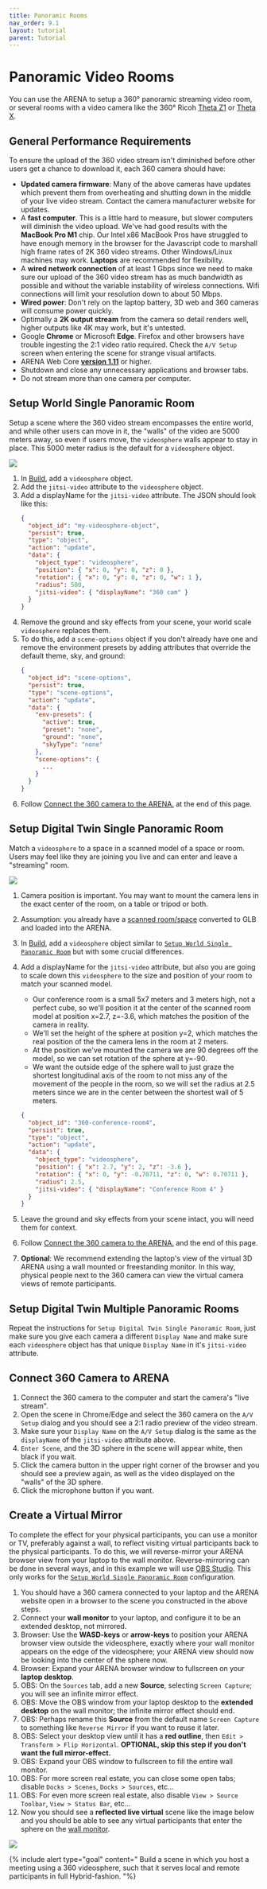 ```yaml
---
title: Panoramic Rooms
nav_order: 9.1
layout: tutorial
parent: Tutorial
---
```


# Panoramic Video Rooms

You can use the ARENA to setup a 360° panoramic streaming video room, or several rooms with a video camera like the 360° Ricoh [Theta Z1](https://theta360.com/en/about/theta/z1.html) or [Theta X](https://theta360.com/en/about/theta/x.html).

## General Performance Requirements

To ensure the upload of the 360 video stream isn't diminished before other users get a chance to download it, each 360 camera should have:

- **Updated camera firmware**: Many of the above cameras have updates which prevent them from overheating and shutting down in the middle of your live video stream. Contact the camera manufacturer website for updates.
- A **fast computer**. This is a little hard to measure, but slower computers will diminish the video upload. We've had good results with the **MacBook Pro M1** chip. Our Intel x86 MacBook Pros have struggled to have enough memory in the browser for the Javascript code to marshall high frame rates of 2K 360 video streams. Other Windows/Linux machines may work. **Laptops** are recommended for flexibility.
- A **wired network connection** of at least 1 Gbps since we need to make sure our upload of the 360 video stream has as much bandwidth as possible and without the variable instability of wireless connections. Wifi connections will limit your resolution down to about 50 Mbps.
- **Wired power**: Don't rely on the laptop battery, 3D web and 360 cameras will consume power quickly.
- Optimally a **2K output stream** from the camera so detail renders well, higher outputs like 4K may work, but it's untested.
- Google **Chrome** or Microsoft **Edge**. Firefox and other browsers have trouble ingesting the 2:1 video ratio required. Check the `A/V Setup` screen when entering the scene for strange visual artifacts.
- ARENA Web Core [**version 1.11**](https://arenaxr.org/conf/versions.html) or higher.
- Shutdown and close any unnecessary applications and browser tabs.
- Do not stream more than one camera per computer.

## Setup World Single Panoramic Room

Setup a scene where the 360 video stream encompasses the entire world, and while other users can move in it, the "walls" of the video are 5000 meters away, so even if users move, the `videosphere` walls appear to stay in place. This 5000 meter radius is the default for a `videosphere` object.

<img src="/assets/img/overview/videosphere1.png"/>

1. In [Build](/content/overview/build), add a `videosphere` object.
1. Add the `jitsi-video` attribute to the `videosphere` object.
1. Add a displayName for the `jitsi-video` attribute. The JSON should look like this:
   ```json
   {
     "object_id": "my-videosphere-object",
     "persist": true,
     "type": "object",
     "action": "update",
     "data": {
       "object_type": "videosphere",
       "position": { "x": 0, "y": 0, "z": 0 },
       "rotation": { "x": 0, "y": 0, "z": 0, "w": 1 },
       "radius": 500,
       "jitsi-video": { "displayName": "360 cam" }
     }
   }
   ```
1. Remove the ground and sky effects from your scene, your world scale `videosphere` replaces them.
1. To do this, add a `scene-options` object if you don't already have one and remove the environment presets by adding attributes that override the default theme, sky, and ground:
   ```json
   {
     "object_id": "scene-options",
     "persist": true,
     "type": "scene-options",
     "action": "update",
     "data": {
       "env-presets": {
         "active": true,
         "preset": "none",
         "ground": "none",
         "skyType": "none"
       },
       "scene-options": {
         ...
       }
     }
   }
   ```
1. Follow [Connect the 360 camera to the ARENA.](#connect-360-camera-to-arena) at the end of this page.

## Setup Digital Twin Single Panoramic Room

Match a `videosphere` to a space in a scanned model of a space or room. Users may feel like they are joining you live and can enter and leave a "streaming" room.

<img src="/assets/img/overview/videosphere2.png"/>

1. Camera position is important. You may want to mount the camera lens in the exact center of the room, on a table or tripod or both.
1. Assumption: you already have a [scanned room/space](/content/3d-content/scaniverse) converted to GLB and loaded into the ARENA.
1. In [Build](/content/overview/build), add a `videosphere` object similar to [`Setup World Single Panoramic Room`](#setup-world-single-panoramic-room) but with some crucial differences.
1. Add a displayName for the `jitsi-video` attribute, but also you are going to scale down this `videosphere` to the size and position of your room to match your scanned model.

   - Our conference room is a small 5x7 meters and 3 meters high, not a perfect cube, so we'll position it at the center of the scanned room model at position x=2.7, z=-3.6, which matches the position of the camera in reality.
   - We'll set the height of the sphere at position y=2, which matches the real position of the the camera lens in the room at 2 meters.
   - At the position we've mounted the camera we are 90 degrees off the model, so we can set rotation of the sphere at y=-90.
   - We want the outside edge of the sphere wall to just graze the shortest longitudinal axis of the room to not miss any of the movement of the people in the room, so we will set the radius at 2.5 meters since we are in the center between the shortest wall of 5 meters.

   ```json
   {
     "object_id": "360-conference-room4",
     "persist": true,
     "type": "object",
     "action": "update",
     "data": {
       "object_type": "videosphere",
       "position": { "x": 2.7, "y": 2, "z": -3.6 },
       "rotation": { "x": 0, "y": -0.70711, "z": 0, "w": 0.70711 },
       "radius": 2.5,
       "jitsi-video": { "displayName": "Conference Room 4" }
     }
   }
   ```

1. Leave the ground and sky effects from your scene intact, you will need them for context.
1. Follow [Connect the 360 camera to the ARENA.](#connect-360-camera-to-arena) and the end of this page.
1. **Optional**: We recommend extending the laptop's view of the virtual 3D ARENA using a wall mounted or freestanding monitor. In this way, physical people next to the 360 camera can view the virtual camera views of remote participants.

## Setup Digital Twin Multiple Panoramic Rooms

Repeat the instructions for `Setup Digital Twin Single Panoramic Room`, just make sure you give each camera a different `Display Name` and make sure each `videosphere` object has that unique `Display Name` in it's `jitsi-video` attribute.

## Connect 360 Camera to ARENA

1. Connect the 360 camera to the computer and start the camera's "live stream".
1. Open the scene in Chrome/Edge and select the 360 camera on the `A/V Setup` dialog and you should see a 2:1 radio preview of the video stream.
1. Make sure your `Display Name` on the `A/V Setup` dialog is the same as the `displayName` of the `jitsi-video` attribute above.
1. `Enter Scene`, and the 3D sphere in the scene will appear white, then black if you wait.
1. Click the camera button in the upper right corner of the browser and you should see a preview again, as well as the video displayed on the "walls" of the 3D sphere.
1. Click the microphone button if you want.

## Create a Virtual Mirror

To complete the effect for your physical participants, you can use a monitor or TV, preferably against a wall, to reflect visiting virtual participants back to the physical participants. To do this, we will reverse-mirror your ARENA browser view from your laptop to the wall monitor. Reverse-mirroring can be done in several ways, and in this example we will use [OBS Studio](https://obsproject.com). This only works for the [`Setup World Single Panoramic Room`](#setup-world-single-panoramic-room) configuration.

1. You should have a 360 camera connected to your laptop and the ARENA website open in a browser to the scene you constructed in the above steps.
1. Connect your **wall monitor** to your laptop, and configure it to be an extended desktop, not mirrored.
1. Browser: Use the **WASD-keys** or **arrow-keys** to position your ARENA browser view outside the videosphere, exactly where your wall monitor appears on the edge of the videosphere; your ARENA view should now be looking into the center of the sphere now.
1. Browser: Expand your ARENA browser window to fullscreen on your **laptop desktop**.
1. OBS: On the `Sources` tab, add a new **Source**, selecting `Screen Capture`; you will see an infinite mirror effect.
1. OBS: Move the OBS window from your laptop desktop to the **extended desktop** on the wall monitor; the infinite mirror effect should end.
1. OBS: Perhaps rename this **Source** from the default name `Screen Capture` to something like `Reverse Mirror` if you want to reuse it later.
1. OBS: Select your desktop view until it has a **red outline**, then `Edit > Transform > Flip Horizontal`. **OPTIONAL, skip this step if you don't want the full mirror-effect.**
1. OBS: Expand your OBS window to fullscreen to fill the entire wall monitor.
1. OBS: For more screen real estate, you can close some open tabs; disable `Docks > Scenes`, `Docks > Sources`, etc...
1. OBS: For even more screen real estate, also disable `View > Source Toolbar`, `View > Status Bar`, etc...
1. Now you should see a **reflected live virtual** scene like the image below and you should be able to see any virtual participants that enter the sphere on the [wall monitor](/assets/img/overview/videosphere1.png).

<img src="/assets/img/overview/videosphere3.png"/>

{% include alert type="goal" content="
Build a scene in which you host a meeting using a 360 videosphere, such that it serves local and remote participants in full Hybrid-fashion.
"%}
